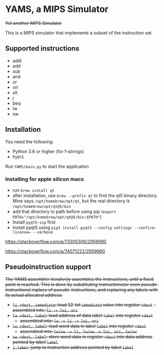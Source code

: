 # YAMS, a MIPS Simulator
~~Yet another MIPS Simulator~~

This is a MIPS simulator that implements a subset of the instruction set.

## Supported instructions
- addi
- add
- sub
- and
- or
- ori
- slt
- j
- beq
- lw
- sw

## Installation

You need the following:
- Python 3.6 or higher (for f-strings)
- `PyQt5`

Run `YAMS/main.py` to start the application

### Installing for apple silicon macs

- run `brew install qt`
- after installation, use `brew --prefix qt` to find the qt5 binary directory. Mine says `/opt/homebrew/opt/qt`, but the real directory is `/opt/homebrew/opt/qt@5/bin`
- add that directory to path before using pip (`export PATH="/opt/homebrew/opt/qt@5/bin:$PATH"`)
- Install `pyqt5-sip` first
- Install pyqt5 using `pip3 install pyqt5 --config-settings --confirm-license= --verbose`

https://stackoverflow.com/a/73305306/2959990

https://stackoverflow.com/a/74071222/2959990


## Pseudoinstruction support

~~The YAMS assembler iteratively assembles the instructions, until a fixed point is reached. This is done by substituting
instructions(or even pseudo-instructions) inplace of pseudo-instructions, and replacing any labels with its actual
allocated address.~~

- ~~`li rdest, immediate`: load 32-bit `immediate` value into register `rdest`~~
  ~~- assembled into: `li -> lui, ori`~~
- ~~`la rdest, label`: load address of data label `label` into register `rdest`~~
  - ~~assembled into: `la -> li -> lui, ori`~~
- ~~`lw rdest, label`: load word data in label `label` into register `rdest`~~
  - ~~assembled into: `lw/sw -> li, lw/sw -> lui, ori, lw/sw`~~
- ~~`sw rdest, label`: store word data in register `rdest` into data address pointed by label `label`~~
- ~~`j label`: jump to instruction address pointed by label `label`~~
